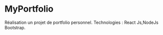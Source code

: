 # MyPortfolio
Réalisation un projet de portfolio personnel. Technologies : React Js,NodeJs Bootstrap.
